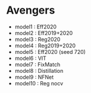 # Avengers

* model1 : Eff2020
* model2 : Eff2019+2020
* model3 : Reg2020
* model4 : Reg2019+2020
* model5 : Eff2020 (seed 720)
* model6 : VIT
* model7 : FixMatch
* model8 : Distillation
* model9 : NFNet
* model10 : Reg nocv

